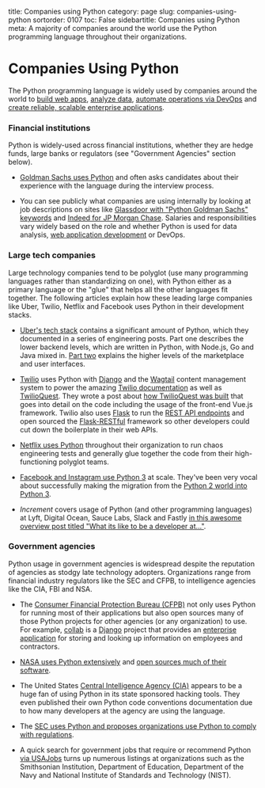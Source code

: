 title: Companies using Python
category: page
slug: companies-using-python
sortorder: 0107
toc: False
sidebartitle: Companies using Python
meta: A majority of companies around the world use the Python programming language throughout their organizations.


# Companies Using Python
The Python programming language is widely used by companies around the world 
to [build web apps](/web-development.html), [analyze data](/data.html),
[automate operations via DevOps](/devops.html) and 
[create reliable, scalable enterprise applications](/enterprise-python.html).


### Financial institutions
Python is widely-used across financial institutions, whether they are
hedge funds, large banks or regulators (see "Government Agencies" section
below).

* [Goldman Sachs uses Python](https://www.quora.com/Why-does-Goldman-Sachs-ask-for-Python-language-as-a-skill-during-the-interview-for-an-analyst-role)
  and often asks candidates about their experience with the language
  during the interview process. 

* You can see publicly what companies are using internally by looking
  at job descriptions on sites like 
  [Glassdoor with "Python Goldman Sachs" keywords](https://www.glassdoor.com/Jobs/Goldman-Sachs-python-Jobs-EI_IE2800.0,13_KO14,20.htm)
  and
  [Indeed for JP Morgan Chase](https://www.indeed.com/salaries/Python-Developer-Salaries-at-JPMorgan-Chase).
  Salaries and responsibilities vary widely based on the role and whether
  Python is used for data analysis, 
  [web application development](/web-development.html) or DevOps.


### Large tech companies
Large technology companies tend to be polyglot (use many programming 
languages rather than standardizing on one), with Python either as a
primary language or the "glue" that helps all the other languages fit
together. The following articles explain how these leading large companies 
like Uber, Twilio, Netflix and Facebook uses Python in their development 
stacks.

* [Uber's tech stack](https://eng.uber.com/tech-stack-part-one/) contains
  a significant amount of Python, which they documented in a series of 
  engineering posts. Part one describes the lower backend levels, which are 
  written in Python, with Node.js, Go and Java mixed in. 
  [Part two](https://eng.uber.com/tech-stack-part-two/) explains the higher
  levels of the marketplace and user interfaces.

* [Twilio](https://www.twilio.com/) uses Python with [Django](/django.html)
  and the [Wagtail](https://wagtail.io/) content management system to power
  the amazing [Twilio documentation](https://www.twilio.com/) as well as
  [TwilioQuest](https://www.twilio.com/quest). They wrote a post about
  [how TwilioQuest was built](https://www.twilio.com/blog/2017/11/building-twilioquest-with-twilio-sync-django-and-vue-js.html) 
  that goes into detail on the code including the usage of the front-end 
  Vue.js framework. Twilio also uses [Flask](/flask.html) to run the 
  [REST API endpoints](https://www.twilio.com/docs/usage/api) and open sourced
  the [Flask-RESTful](https://github.com/flask-restful/flask-restful) 
  framework so other developers could cut down the boilerplate in their
  web APIs.

* [Netflix uses Python](https://talkpython.fm/episodes/show/16/python-at-netflix) 
  throughout their organization to run chaos engineering tests and generally
  glue together the code from their high-functioning polyglot teams.

* [Facebook and Instagram use Python 3](https://thenewstack.io/instagram-makes-smooth-move-python-3/)
  at scale. They've been very vocal about successfully making the migration 
  from the [Python 2 world into Python 3](/python-2-or-3.html).

* *Increment* covers usage of Python (and other programming languages) at
  Lyft, Digital Ocean, Sauce Labs, Slack and Fastly 
  [in this awesome overview post titled "What its like to be a developer at..."](https://increment.com/development/what-its-like-to-be-a-developer-at/).


### Government agencies
Python usage in government agencies is widespread despite the reputation of
agencies as stodgy late technology adopters. Organizations range from 
financial industry regulators like the SEC and CFPB, to intelligence agencies
like the CIA, FBI and NSA.

* The [Consumer Financial Protection Bureau (CFPB)](https://github.com/cfpb) 
  not only uses Python for running most of their applications but also open 
  sources many of those Python projects for other agencies (or any 
  organization) to use. For example, [collab](https://github.com/cfpb/collab)
  is a [Django](/django.html) project that provides an 
  [enterprise application](/enterprise-python.html) for storing and looking 
  up information on employees and contractors.

* [NASA uses Python extensively](https://www.python.org/about/success/usa/)
  and [open sources much of their software](https://code.nasa.gov/).

* The United States 
  [Central Intelligence Agency (CIA)](https://www.reddit.com/r/Python/comments/5y2boe/cia_uses_python_a_lot/)
  appears to be a huge fan of using Python in its state sponsored hacking 
  tools. They even published their own Python code conventions 
  documentation due to how many developers at the agency are using the
  language.

* The 
  [SEC uses Python and proposes organizations use Python to comply with regulations](http://jsdelfino.blogspot.com/2010/05/security-exchange-commission-python.html).

* A quick search for government jobs that require or recommend Python 
  [via USAJobs](https://sec.usajobs.gov/Search/?k=python&p=1) 
  turns up numerous listings at organizations such as the Smithsonian
  Institution, Department of Education, Department of the Navy and 
  National Institute of Standards and Technology (NIST).

